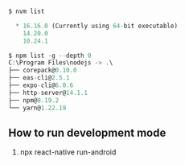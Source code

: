 ```js

$ nvm list

  * 16.16.0 (Currently using 64-bit executable)
    14.20.0
    10.24.1

$ npm list -g --depth 0
C:\Program Files\nodejs -> .\
├── corepack@0.10.0
├── eas-cli@2.5.1
├── expo-cli@6.0.6
├── http-server@14.1.1
├── npm@8.19.2
└── yarn@1.22.19

```

How to run development mode
---
1. npx react-native run-android